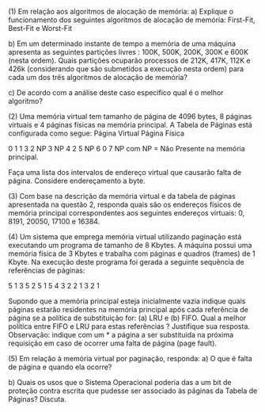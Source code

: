(1) Em relação aos algoritmos de alocação de memória:
a) Explique o funcionamento dos seguintes algoritmos de alocação de memória: First-Fit,
Best-Fit e Worst-Fit

b) Em um determinado instante de tempo a memória de uma máquina apresenta as seguintes
partições livres : 100K, 500K, 200K, 300K e 600K (nesta ordem). Quais partições ocuparão
processos de 212K, 417K, 112K e 426k (considerando que são submetidos a execução nesta
ordem) para cada um dos três algoritmos de alocação de memória?

c) De acordo com a análise deste caso específico qual é o melhor algoritmo?

(2) Uma memória virtual tem tamanho de página de 4096 bytes, 8 páginas virtuais e 4 páginas
físicas na memória principal. A Tabela de Páginas está configurada como segue:
Página Virtual Página Física

0 1
1 3
2 NP
3 NP
4 2
5 NP
6 0
7 NP
com NP = Não Presente na memória principal.

Faça uma lista dos intervalos de endereço virtual que causarão falta de página. Considere
endereçamento a byte.

(3) Com base na descrição da memória virtual e da tabela de páginas apresentada na questão 2,
responda quais são os endereços físicos de memória principal correspondentes aos seguintes
endereços virtuais:
0, 8191, 20050, 17100 e 16384.

(4) Um sistema que emprega memória virtual utilizando paginação está executando um programa
de tamanho de 8 Kbytes. A máquina possui uma memória física de 3 Kbytes e trabalha com páginas
e quadros (frames) de 1 Kbyte. Na execução deste programa foi gerada a seguinte sequência de
referências de páginas:

5 1 3 5 2 5 1 5 4 3 2 2 1 3 2 1

Supondo que a memória principal esteja inicialmente vazia indique quais páginas estarão residentes
na memória principal após cada referência de página se a política de substituição for: (a) LRU e (b)
FIFO. Qual a melhor política entre FIFO e LRU para estas referências ? Justifique sua resposta.
Observação: indique com um * a página a ser substituída na próxima requisição em caso de ocorrer
uma falta de página (page fault).

(5) Em relação à memória virtual por paginação, responda:
a) O que é falta de página e quando ela ocorre?

b) Quais os usos que o Sistema Operacional poderia das a um bit de proteção contra escrita
que pudesse ser associado às páginas da Tabela de Páginas? Discuta.